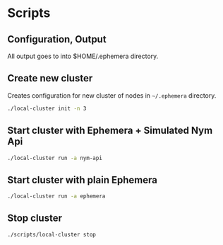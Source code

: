 # Scripts

## Configuration, Output

All output goes to into $HOME/.ephemera directory.

## Create new cluster

Creates configuration for new cluster of nodes in `~/.ephemera` directory.

```bash
./local-cluster init -n 3
```

## Start cluster with Ephemera + Simulated Nym Api

```bash
./local-cluster run -a nym-api
```

## Start cluster with plain Ephemera

```bash
./local-cluster run -a ephemera
```

## Stop cluster

```bash
./scripts/local-cluster stop
```

